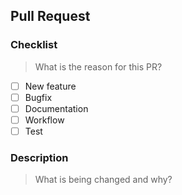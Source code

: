 ## Pull Request

### Checklist

> What is the reason for this PR?

- [ ] New feature
- [ ] Bugfix
- [ ] Documentation
- [ ] Workflow
- [ ] Test

### Description

> What is being changed and why?
